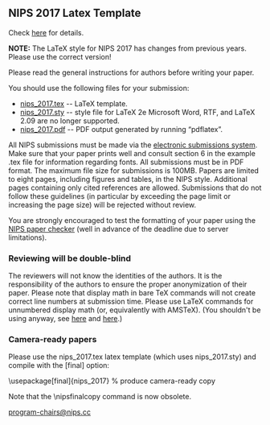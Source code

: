 ## NIPS 2017 Latex Template

Check [here](https://nips.cc/Conferences/2017/PaperInformation/StyleFiles) for details.

**NOTE:** The LaTeX style for NIPS 2017 has changes from previous years. Please use the correct version!

Please read the general instructions for authors before writing your paper.

You should use the following files for your submission:

  * [nips_2017.tex](nips_2017.tex) -- LaTeX template.
  * [nips_2017.sty](nips_2017.sty) -- style file for LaTeX 2e Microsoft Word, RTF, and LaTeX 2.09 are no longer supported.
  * [nips_2017.pdf](nips_2017.pdf) -- PDF output generated by running “pdflatex”.

All NIPS submissions must be made via the [electronic submissions system](https://cmt.research.microsoft.com/NIPS2017/Default.aspx). Make sure that your paper prints well and consult section 6 in the example .tex file for information regarding fonts.  All submissions must be in PDF format. The maximum file size for submissions is 100MB. Papers are limited to eight pages, including figures and tables, in the NIPS style. Additional pages containing only cited references are allowed. Submissions  that do not follow these guidelines (in particular by exceeding the page limit or increasing the page size) will be rejected without review.

You are strongly encouraged to test the formatting of your paper using the [NIPS paper checker](http://machinelearning.wustl.edu/pub/NIPS2016/) (well in advance of the deadline due to server limitations).

### Reviewing will be double-blind

The reviewers will not know the identities of the authors. It is the responsibility of the authors to ensure the proper anonymization of their paper. Please note that display math in bare TeX commands will not create correct line numbers at submission time. Please use LaTeX commands for unnumbered display math (or, equivalently with AMSTeX).
(You shouldn't be using anyway, see [here](https://tex.stackexchange.com/questions/503/why-is-preferable-to) and [here](https://nips.cc/http://tex.stackexchange.com/questions/40492/what-are-the-differences-between-align-equation-and-displaymath).)

### Camera-ready papers

Please use the nips_2017.tex latex template (which uses nips_2017.sty) and compile with the [final] option:

\usepackage[final]{nips_2017} % produce camera-ready copy

Note that the \nipsfinalcopy command is now obsolete.

program-chairs@nips.cc
